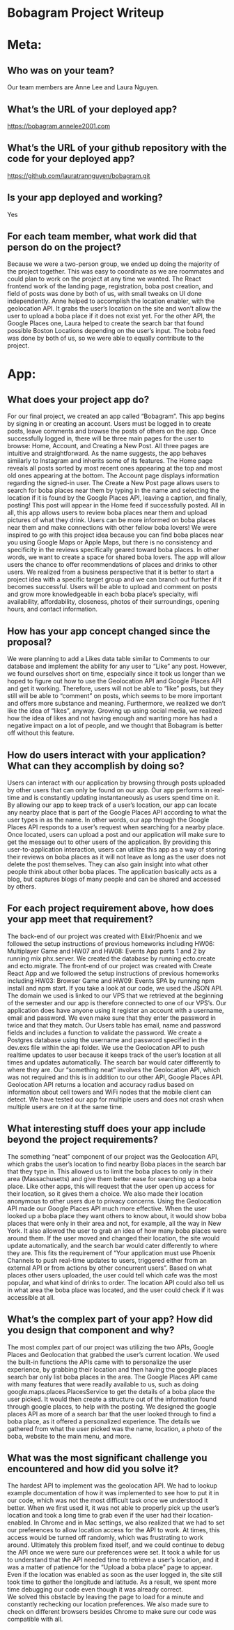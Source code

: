 # Bobagram Project Writeup

# Meta:
## Who was on your team?
Our team members are Anne Lee and Laura Nguyen.
## What’s the URL of your deployed app?
https://bobagram.annelee2001.com
## What’s the URL of your github repository with the code for your deployed app?
https://github.com/lauratrannguyen/bobagram.git
## Is your app deployed and working?
Yes 

## For each team member, what work did that person do on the project?
Because we were a two-person group, we ended up doing the majority of
the project together. This was easy to coordinate as we are roommates
and could plan to work on the project at any time we wanted. The React
frontend work of the landing page, registration, boba post creation,
and field of posts was done by both of us, with small tweaks on UI
done independently. Anne helped to accomplish the location enabler,
with the geolocation API. It grabs the user’s location on the site and
won’t allow the user to upload a boba place if it does not exist yet.
For the other API, the Google Places one, Laura helped to create the
search bar that found possible Boston Locations depending on the
user’s input. The boba feed was done by both of us, so we were able to
equally contribute to the project. 

# App:
## What does your project app do?
For our final project, we created an app called “Bobagram”. This app
begins by signing in or creating an account. Users must be logged in
to create posts, leave comments and browse the posts of others on the
app. Once successfully logged in, there will be three main pages for
the user to browse: Home, Account, and Creating a New Post. All three
pages are intuitive and straightforward. As the name suggests, the app
behaves similarly to Instagram and inherits some of its features. The
Home page reveals all posts sorted by most recent ones appearing at
the top and most old ones appearing at the bottom. The Account page
displays information regarding the signed-in user. The Create a New
Post page allows users to search for boba places near them by typing
in the name and selecting the location if it is found by the Google
Places API, leaving a caption, and finally, posting! This post will
appear in the Home feed if successfully posted. All in all, this app
allows users to review boba places near them and upload pictures of
what they drink. Users can be more informed on boba places near them
and make connections with other fellow boba lovers! We were inspired
to go with this project idea because you can find boba places near you
using Google Maps or Apple Maps, but there is no consistency and
specificity in the reviews specifically geared toward boba places. In
other words, we want to create a space for shared boba lovers. The app
will allow users the chance to offer recommendations of places and
drinks to other users. We realized from a business perspective that it
is better to start a project idea with a specific target group and we
can branch out further if it becomes successful. Users will be able to
upload and comment on posts and grow more knowledgeable in each boba
place’s specialty, wifi availability, affordability, closeness, photos
of their surroundings, opening hours, and contact information.
## How has your app concept changed since the proposal?
We were planning to add a Likes data table similar to Comments to our
database and implement the ability for any user to “Like” any post.
However, we found ourselves short on time, especially since it took us
longer than we hoped to figure out how to use the Geolocation API and
Google Places API and get it working. Therefore, users will not be
able to “like” posts, but they still will be able to “comment” on
posts, which seems to be more important and offers more substance and
meaning. Furthermore, we realized we don’t like the idea of “likes”,
anyway. Growing up using social media, we realized how the idea of
likes and not having enough and wanting more has had a negative impact
on a lot of people, and we thought that Bobagram is better off without
this feature.
## How do users interact with your application? What can they accomplish by doing so?
Users can interact with our application by browsing through posts
uploaded by other users that can only be found on our app. Our app
performs in real-time and is constantly updating instantaneously as
users spend time on it. By allowing our app to keep track of a user’s
location, our app can locate any nearby place that is part of the
Google Places API according to what the user types in as the name. In
other words, our app through the Google Places API responds to a
user’s request when searching for a nearby place. Once located, users
can upload a post and our application will make sure to get the
message out to other users of the application. By providing this
user-to-application interaction, users can utilize this app as a way
of storing their reviews on boba places as it will not leave as long
as the user does not delete the post themselves. They can also gain
insight into what other people think about other boba places. The
application basically acts as a blog, but captures blogs of many
people and can be shared and accessed by others.

## For each project requirement above, how does your app meet that requirement?
The back-end of our project was created with Elixir/Phoenix and we
followed the setup instructions of previous homeworks including HW06:
Multiplayer Game and HW07 and HW08: Events App parts 1 and 2 by
running mix phx.server. We created the database by running ecto.create
and ecto.migrate. The front-end of our project was created with Create
React App and we followed the setup instructions of previous homeworks
including HW03: Browser Game and HW09: Events SPA by running npm
install and npm start. If you take a look at our code, we used the
JSON API. The domain we used is linked to our VPS that we retrieved at
the beginning of the semester and our app is therefore connected to
one of our VPS’s. Our application does have anyone using it register
an account with a username, email and password. We even make sure that
they enter the password in twice and that they match. Our Users table
has email, name and password fields and includes a function to
validate the password. We create a Postgres database using the
username and password specified in the dev.exs file within the api
folder. We use the Geolocation API to push realtime updates to user
because it keeps track of the user’s location at all times and updates
automatically. The search bar would cater differently to where they
are. Our “something neat” involves the Geolocation API, which was not
required and this is in addition to our other API, Google Places API.
Geolocation API returns a location and accuracy radius based on
information about cell towers and WiFi nodes that the mobile client
can detect. We have tested our app for multiple users and does not
crash when multiple users are on it at the same time.

## What interesting stuff does your app include beyond the project requirements?
The something “neat” component of our project was the Geolocation API,
which grabs the user’s location to find nearby Boba places in the
search bar that they type in. This allowed us to limit the boba places
to only in their area (Massachusetts) and give them better ease for
searching up a boba place. Like other apps, this will request that the
user open up access for their location, so it gives them a choice. We
also made their location anonymous to other users due to privacy
concerns. 
Using the Geolocation API made our Google Places API much more
effective. When the user looked up a boba place they want others to
know about, it would show boba places that were only in their area and
not, for example, all the way in New York. It also allowed the user to
grab an idea of how many boba places were around them. If the user
moved and changed their location, the site would update automatically,
and the search bar would cater differently to where they are. This
fits the requirement of “Your application must use Phoenix Channels to
push real-time updates to users, triggered either from an external API
or from actions by other concurrent users”.
Based on what places other users uploaded, the user could tell which
cafe was the most popular, and what kind of drinks to order. The
location API could also tell us in what area the boba place was
located, and the user could check if it was accessible at all. 

## What’s the complex part of your app? How did you design that component and why?
The most complex part of our project was utilizing the two APIs,
Google Places and Geolocation that grabbed the user’s current
location. We used the built-in functions the APIs came with to
personalize the user experience, by grabbing their location and then
having the google places search bar only list boba places in the area.
The Google Places API came with many features that were readily
available to us, such as doing google.maps.places.PlacesService to get
the details of a boba place the user picked. It would then create a
structure out of the information found through google places, to help
with the posting. We designed the google places API as more of a
search bar that the user looked through to find a boba place, as it
offered a personalized experience. The details we gathered from what
the user picked was the name, location, a photo of the boba, website
to the main menu, and more. 

## What was the most significant challenge you encountered and how did you solve it?
The hardest API to implement was the geolocation API. We had to lookup
example documentation of how it was implemented to see how to put it
in our code, which was not the most difficult task once we understood
it better. When we first used it, it was not able to properly pick up
the user’s location and took a long time to grab even if the user had
their location-enabled. In Chrome and in Mac settings, we also
realized that we had to set our preferences to allow location access
for the API to work. At times, this access would be turned off
randomly, which was frustrating to work around. Ultimately this
problem fixed itself, and we could continue to debug the API once we
were sure our preferences were set. 
It took a while for us to understand that the API needed time to
retrieve a user’s location, and it was a matter of patience for the
“Upload a boba place” page to appear. Even if the location was enabled
as soon as the user logged in, the site still took time to gather the
longitude and latitude. As a result, we spent more time debugging our
code even though it was already correct.  
We solved this obstacle by leaving the page to load for a minute and
constantly rechecking our location preferences. We also made sure to
check on different browsers besides Chrome to make sure our code was
compatible with all. 
